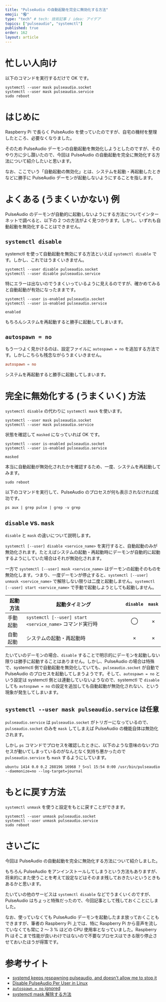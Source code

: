 ```yaml
---
title: "PulseAudio の自動起動を完全に無効化する方法"
emoji: "🔇"
type: "tech" # tech: 技術記事 / idea: アイデア
topics: ["pulseaudio", "systemctl"]
published: true
order: 162
layout: article
---
```


# 忙しい人向け
以下のコマンドを実行するだけで OK です。

```shell:Shell
systemctl --user mask pulseaudio.socket
systemctl --user mask pulseaudio.service
sudo reboot
```



# はじめに
Raspberry Pi で長らく PulseAudio を使っていたのですが、自宅の機材を整理したところ、必要なくなりました。

そのため PulseAudio デーモンの自動起動を無効化しようとしたのですが、そのやり方に少し躓いたので、今回は PulseAudio の自動起動を完全に無効化する方法について紹介したいと思います。

なお、ここでいう「自動起動の無効化」とは、システムを起動・再起動したときなどに勝手に PulseAudio デーモンが起動しないようにすることを指します。



# よくある (うまくいかない) 例
PulseAudio のデーモンが自動的に起動しないようにする方法についてインターネットで調べると、以下の 2 つの方法がよく見つかります。しかし、いずれも自動起動を無効化することはできません。

## `systemctl disable`
systemctl を使って自動起動を無効にする方法といえば `systemctl disable` です。しかし、これではうまくいきません。

```shell:Shell
systemctl --user disable pulseaudio.socket
systemctl --user disable pulseaudio.service
```

特にエラーは出ないのでうまくいっているように見えるのですが、確かめてみると自動起動が有効になったままです。

```shell:Shell
systemctl --user is-enabled pulseaudio.socket
systemctl --user is-enabled pulseaudio.service
```

```
enabled
```

もちろんシステムを再起動すると勝手に起動してしまいます。

## `autospawn = no`
もう一つよく見かけるのは、設定ファイルに `autospawn = no` を追加する方法です。しかしこちらも残念ながらうまくいきません。

```conf:/etc/pulse/client.conf
autospawn = no
```

システムを再起動すると勝手に起動してしまいます。



# 完全に無効化する (うまくいく) 方法
`systemctl disable` の代わりに `systemctl mask` を使います。

```shell:Shell
systemctl --user mask pulseaudio.socket
systemctl --user mask pulseaudio.service
```

状態を確認して `masked` になっていれば OK です。

```shell:Shell
systemctl --user is-enabled pulseaudio.socket
systemctl --user is-enabled pulseaudio.service
```

```
masked
```

本当に自動起動が無効化されたかを確認するため、一度、システムを再起動してみます。

```shell:Shell
sudo reboot
```

以下のコマンドを実行して、PulseAudio のプロセスが何も表示されなければ成功です。

```shell:Shell
ps aux | grep pulse | grep -v grep
```

## `disable` vs. `mask`
`disable` と `mask` の違いについて説明します。

`systemctl [--user] disable <service_name>` を実行すると、自動起動のみが無効化されます。たとえばシステムの起動・再起動時にデーモンが自動的に起動するようにしていた場合はそれが無効化されます。

一方で `systemctl [--user] mask <service_name>` はデーモンの起動そのものを無効化します。つまり、一度デーモンが停止すると、`systemctl [--user] unmask <service_name>` で解除しない限りは二度と起動しません。`systemctl [--user] start <service_name>` で手動で起動しようとしても起動しません。

| 起動方法 | 起動タイミング | `disable` | `mask` |
| --- | --- | :---: | :---: |
| 手動起動 | `systemctl [--user] start <service_name>` コマンド実行時 | ◯ | × |
| 自動起動 | システムの起動・再起動時 | × | × |

たいていのデーモンの場合、`disable` することで明示的にデーモンを起動しない限りは勝手に起動することはありません。しかし、PulseAudio の場合は特殊で、systemctl 側で自動起動を無効化していても、`pulseaudio.socket` が自動で PulseAudio のプロセスを起動してしまうようです。そして、`autospawn = no` という設定は systemctl 側とは連動していないようなので、systemctl で `disable` しても `autospawn = no` の設定を追加しても自動起動が無効化されない、という現象が発生してしまいます。

## `systemctl --user mask pulseaudio.service` は任意
`pulseaudio.service` は `pulseaudio.socket` がトリガーになっているので、`pulseaudio.socket` のみを `mask` してしまえば PulseAudio の機能自体は無効化されます。

しかし `ps` コマンドでプロセスを確認したときに、以下のような意味のないプロセスが動いてしまっているのがなんとなく気持ち悪かったので `pulseaudio.service` も `mask` するようにしています。

```
ubuntu 1414 0.0 0.2 288196 16968 ? S<sl 15:54 0:00 /usr/bin/pulseaudio --daemonize=no --log-target=journal
```



# もとに戻す方法
`systemctl unmask` を使うと設定をもとに戻すことができます。

```shell:Shell
systemctl --user unmask pulseaudio.socket
systemctl --user unmask pulseaudio.service
sudo reboot
```



# さいごに
今回は PulseAudio の自動起動を完全に無効化する方法について紹介しました。

もちろん PulseAudio をアンインストールしてしまうという方法もありますが、将来的にまた使うことを考えて設定などはそのまま残しておきたいというときもあるかと思います。

たいていの他のサービスは `systemctl disable` などでうまくいくのですが、PulseAudio はちょっと特殊だったので、今回記事として残しておくことにしました。

なお、使っていなくても PulseAudio デーモンを起動したまま放っておくこともできますが、筆者の Raspberry Pi 上では、特に Raspberry Pi から音声を流していなくても常に 2 〜 3 % ほどの CPU 使用率となっていました。Raspberry Pi はそこまで性能が良いわけではないので不要なプロセスはできる限り停止させておいたほうが得策です。



# 参考サイト
* [systemd keeps respawning pulseaudio, and doesn't allow me to stop it](https://superuser.com/questions/1170433/systemd-keeps-respawning-pulseaudio-and-doesnt-allow-me-to-stop-it#answer-1583899)
* [Disable PulseAudio Per User in Linux](https://winaero.com/disable-pulseaudio-per-user-in-linux/)
* [`autospawn = no` ignored](https://gitlab.freedesktop.org/pulseaudio/pulseaudio/-/issues/979#note_623380)
* [systemctl mask 解除する方法](https://ex1.m-yabe.com/archives/6569)

